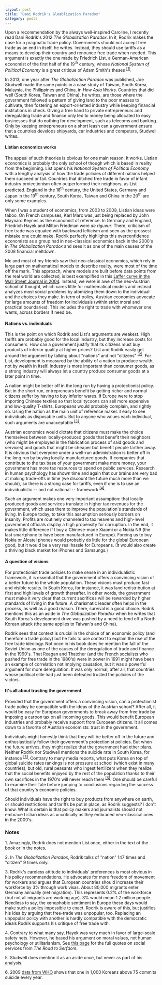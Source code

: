 ```yaml
---
layout: post
title: "Dani Rodrik's Gloablization Paradox"
category: posts
---
```


Upon a recommendation by the always well-inspired Caroline, I recently read Dani Rodrik's 2012 _The Globalization Paradox_. In it, Rodrik makes the case for a pragmatic trade policy. Governments should not accept free trade as an end in itself, he writes. Instead, they should use tariffs as a means to develop their country and renounce free trade when needed. This argument is exactly the one made by Friedrich List, a German-American economist of the first half of the 19<sup>th</sup> century, whose _National System of Political Economy_ is a great critique of Adam Smith's theses <sup><a href="#note_list">[1]</a></sup>.

In 2013, one year after _The Globalization Paradox_ was published, Joe Studwell made the same points in a case study of Taiwan, South Korea, Malaysia, the Philippines and China, in _How Asia Works_. Countries that did well (South Korea, Taiwan and China), he writes, are those where the government followed a pattern of giving land to the poor masses to cultivate, then fostering an export-oriented industry while keeping financial institutions in check. Giving a free hand to private entrepreneurs and deregulating trade and finance only led to money being allocated to easy businesses that do nothing for development, such as telecoms and banking. Only by keeping entrepreneurs on a short leash can a government ensure that a countries develops shipyards, car industries and computers, Studwell writes.

#### Listian economics works

The appeal of such theories is obvious for one main reason: It works. Listian economics is probably the only school of though which is based in reality from the beginning. List opens his _National System of Political Economy_ with a lengthy analysis of how the trade policies of different nations helped them succeed or fail. Countries that ditched free trade in favor of infant industry protectionism often outperformed their neighbors, as List predicted. England in the 18<sup>th</sup> century, the United States, Germany and Japan in the 19<sup>th</sup> century, South Korea, Taiwan and China in the 20<sup>th</sup> are only some examples.

When I was a student of economics, from 2003 to 2008, Listian ideas were taboo. On French campuses, Karl Marx was just being replaced by John Maynard Keynes as the economist of reference. In Germany and England, Friedrich Hayek and Milton Friedman were _de rigueur_. There, criticism of free trade was equated with backward lefticism and seen as the grossest mistake one could make. Rodrik perfectly highlights this overconfidence economists as a group had in neo-classical economics back in the 2000's in _The Globalization Paradox_ and sees it as one of the main causes of the 2008 financial meltdown. 

Me and most of my friends saw that neo-classical economics, which rely in large part on mathematical models to describe reality, were most of the time off the mark. This approach, where models are built before data points from the real world are collected, is best exemplified in this [Laffer curve in the Wall Street Journal in 2004](http://scienceblogs.com/goodmath/2007/07/14/a-laughable-laffer-curve-from/). Instead, we were in awe of the neo-Austrian school of thought, which cares little for mathematical models and instead analyzes most social problems by atomizing them down to the individual and the choices they make. In term of policy, Austrian economics advocate for large amounts of freedom for individuals (within strict moral and practical boundaries). This includes the right to trade with whomever one wants, across borders if need be.

#### Nations vs. individuals

This is the point on which Rodrik and List's arguments are weakest. High tariffs are probably good for the local industry, but they increase costs for consumers. How can a government justify that its citizens must buy products of inferior quality at higher prices? List and Rodrik easily get around the argument by talking about "nations" and not "citizens" <sup><a href="#note_nation">[2]</a></sup>. For List, development is measured by the ability of a nation to produce wealth, not by wealth in itself. Industry is more important than consumer goods, as a strong industry will always let a country produce consumer goods at a later point in time. 

A nation might be better off in the long run by having a protectionist policy. But in the short run, entrepreneurs benefit by getting richer and normal citizens suffer by having to buy inferior wares. If Europe were to stop importing Chinese textiles so that local tycoons can sell more expensive and low-quality T-shirts, Europeans would probably complain, and rightly so. Using the nation as the main unit of reference makes it easy to see individuals as disposable units. But to anyone who values each individual, such arguments are unacceptable <sup><a href="#note_rodrik">[3]</a></sup>.

Austrian economics would dictate that citizens must make the choice themselves between locally-produced goods that benefit their neighbors (who might be employed in the fabrication process of said goods and services) and goods that might be cheaper but benefit people farther away. It is obvious that everyone under a well-run administration is better off in the long run by buying locally-manufactured goods. If companies that contribute to the tax base of your government make more money, your government has more tax resources to spend on public services. Research in human psychology has shown time and again that our brains are very bad at making trade-offs in time (we discount the future much more than we should), so there is a strong case for tariffs, even if one is to use an individualistic -- and not national -- framework <sup><a href="#note_hayek">[4]</a></sup>.

Such an argument makes one very important assumption: that locally produced goods and services translate in higher tax revenues for the government, which uses them to improve the population's standards of living. In Europe today, to take this assumption seriously borders on insanity. Profits are routinely channeled to tax heavens and high-level government officials display a high propensity for corruption. In the end, it makes little difference if I buy a Chinese-made Xiaomi or a Nokia N9 (the last smartphone to have been manufactured in Europe). Forcing us to buy Nokia or Alcatel phones would probably do little for the global European good, but it would be a very real hassle for Europeans. (It would also create a thriving black market for iPhones and Samsungs.)

#### A question of visions

For protectionist trade policies to make sense in an individualistic framework, it is essential that the government offers a convincing vision of a better future to the whole population. These visions must produce fast and visible results. In South Korea, for instance, it was land redistribution at first and high levels of growth thereafter. In other words, the government must make it very clear that current sacrifices will be rewarded by higher standards of living in the future. A charismatic leader often helps in the process, as well as a good reason. There, survival is a good choice. Rodrik mentions this as an aside in _The Globalization Paradox_ when he writes that South Korea's development drive was pushed by a need to fend off a North Korean attack (the same applies to Taiwan's and China).

Rodrik sees that context is crucial in the choice of an economic policy (and therefore a trade policy) but he fails to use context to explain the rise of the free trade ideology. Not once in his book does he mention the fall of the Soviet Union as one of the causes of the deregulation of trade and finance in the 1990's. That Reagan and Thatcher (and the French socialists who pushed for free trade in the 1980's) were in power in 1991 might have been an example of correlation not implying causation, but it was a powerful argument for more deregulation. It was only normal, after all, that countries whose political elite had just been defeated trusted the policies of the victors.

#### It's all about trusting the government

Provided that the government offers a convincing vision, can a protectionist trade policy be compatible with the ideas of the Austrian school? After all, it would be easy for European governments to break away from free trade by imposing a carbon tax on all incoming goods. This would benefit European industries and probably receive support from European citizens. It all comes down to a favorite of Austrian economists: trust in the government.

Individuals might honestly think that they will be better off in the future and enthusiastically follow their government's protectionist policies. But when the future arrives, they might realize that the government had other plans. Neither Rodrik nor Studwell mentions the suicide rate in South Korea, for instance <sup><a href="#note_studwell">[5]</a></sup>. Contrary to many media reports, what puts Korea on top of global suicide rates rankings is not pressure at school (which exist in many countries), but old, rural peasants who ingest fertilizers when they realize that the social benefits enjoyed by the rest of the population thanks to their own sacrifices in the 1970's will never reach them <sup><a href="#note_kor">[6]</a></sup>. One should be careful to examine their fate before jumping to conclusions regarding the success of that country's economic policies.

Should individuals have the right to buy products from anywhere on earth, or should restrictions and tariffs be put in place, as Rodrik suggests? I don't know. What is certain is that policy makers and journalists should not embrace Listian ideas as uncritically as they embraced neo-classical ones in the 2000's.

### Notes

<a name="note_list"></a>1. Amazingly, Rodrik does not mention List once, either in the text of the book or in the notes.

<a name="note_nation"></a>2. In _The Globalization Paradox_, Rodrik talks of "nation" 147 times and "citizen" 9 times only.

<a name="note_rodrik"></a>3. Rodrik's careless attitude to individuals' preferences is most obvious in his policy recommendations. He advocates for more freedom of movement for workers and argues that European countries should increase their workforce by 3% through work visas. About 80,000 migrants enter Germany annually (net migration). This represents 0.2% of the workforce (but not all migrants are working age). 3% would mean 1.2 million people. Needless to say, the xenophobic sentiment in Europe these days would make such a policy impossible to enact. Rodrik is aware of this, but justifies his idea by arguing that free-trade was unpopular, too. Replacing an unpopular policy with another is hardly compatible with the democratic ideals Rodrik supports his critique of free trade with.

<a name="note_hayek"></a>4. Contrary to what many say, Hayek was very much in favor of large-scale safety nets. However, he based his argument on moral values, not human psychology or utilitarianism. See [this page](https://sites.google.com/site/wapshottkeyneshayek/hayek-on-health-care-social-safety-nets-and-public-housing) for the full quotes on social services from _The Road to Serfdom_.

<a name="note_studwell"></a>5. Studwell does mention it as an aside once, but never as part of his analysis.

<a name="note_kor"></a>6. 2009 [data from WHO](http://www.who.int/mental_health/media/repkor.pdf) shows that one in 1,000 Koreans above 75 commits suicide every year.